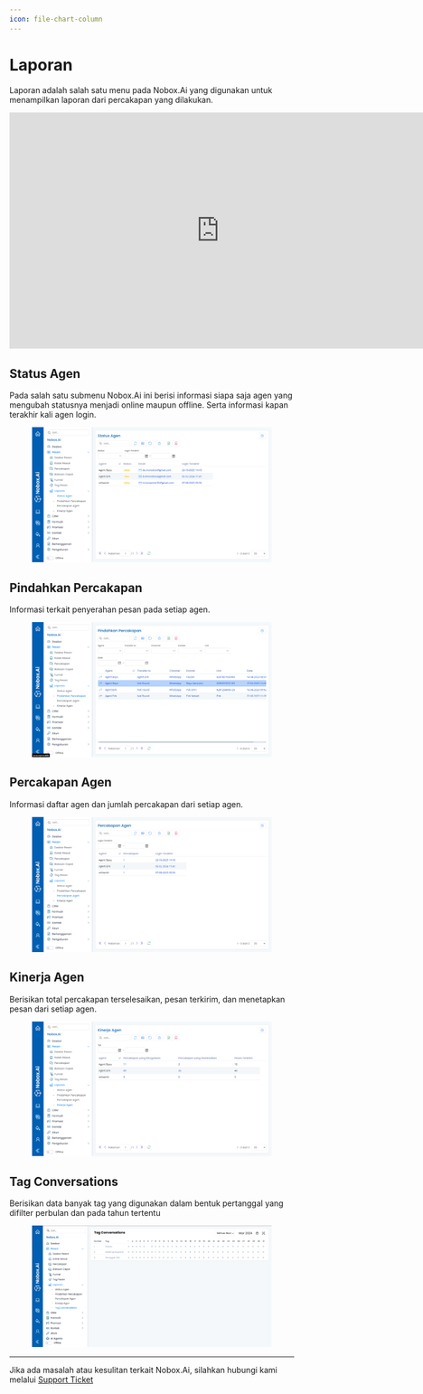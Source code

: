 ```yaml
---
icon: file-chart-column
---
```


# <i class="fa-regular fa-chart-bar"></i> Laporan

Laporan adalah salah satu menu pada Nobox.Ai yang digunakan untuk menampilkan laporan dari percakapan yang dilakukan.

<iframe width="742" height="418" src="https://www.youtube.com/embed/5Qh-VXqYfIY" title="Pengenalan Tampilan NoBox" frameborder="0" allow="accelerometer; autoplay; clipboard-write; encrypted-media; gyroscope; picture-in-picture; web-share" referrerpolicy="strict-origin-when-cross-origin" allowfullscreen></iframe>


## **Status Agen**

Pada salah satu submenu Nobox.Ai ini berisi informasi siapa saja agen yang mengubah statusnya menjadi online maupun offline. Serta informasi kapan terakhir kali agen login.

<figure><img src="../../.gitbook/assets/Status Agen.png" alt=""><figcaption></figcaption></figure>

## Pindahkan Percakapan

Informasi terkait penyerahan pesan pada setiap agen.

<figure><img src="../../.gitbook/assets/Pindahkan Percakapan.png" alt=""><figcaption></figcaption></figure>

## **Percakapan Agen**

Informasi daftar agen dan jumlah percakapan dari setiap agen.

<figure><img src="../../.gitbook/assets/Percakapan Agen.png" alt=""><figcaption></figcaption></figure>

## Kinerja Agen

Berisikan total percakapan terselesaikan, pesan terkirim, dan menetapkan pesan dari setiap agen.

<figure><img src="../../.gitbook/assets/Kinerja Agen.png" alt=""><figcaption></figcaption></figure>

## Tag Conversations

Berisikan data banyak tag yang digunakan dalam bentuk pertanggal yang difilter perbulan dan pada tahun tertentu

<figure><img src="../../.gitbook/assets/Tag Conversations.PNG" alt=""><figcaption></figcaption></figure>

***

Jika ada masalah atau kesulitan terkait Nobox.Ai, silahkan hubungi kami melalui [Support Ticket](https://crm.nobox.ai/clients/tickets)
